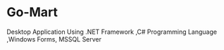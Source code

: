 # Go-Mart
Desktop Application Using .NET Framework ,C# Programming Language ,Windows Forms, MSSQL Server

